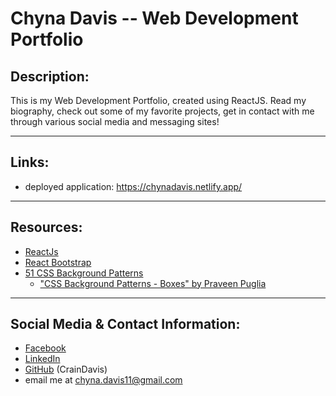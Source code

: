 # Chyna Davis -- Web Development Portfolio

## Description:
This is my Web Development Portfolio, created using ReactJS. Read my biography, check out some of my favorite projects, get in contact with me through various social media and messaging sites!

---

## Links:
* deployed application: https://chynadavis.netlify.app/

---

## Resources:
* [ReactJs](https://reactjs.org/)
* [React Bootstrap](https://react-bootstrap.github.io/getting-started/introduction)
* [51 CSS Background Patterns](https://freefrontend.com/css-background-patterns/)
    * ["CSS Background Patterns - Boxes" by Praveen Puglia](https://codepen.io/praveenpuglia/pen/MyNpXQ)

---

## Social Media & Contact Information:
* [Facebook](https://www.facebook.com/chyna.davis.5)
* [LinkedIn](https://linkedin.com/in/chyna-davis)
* [GitHub](https://github.com/CrainDavis) (CrainDavis)
* email me at chyna.davis11@gmail.com
